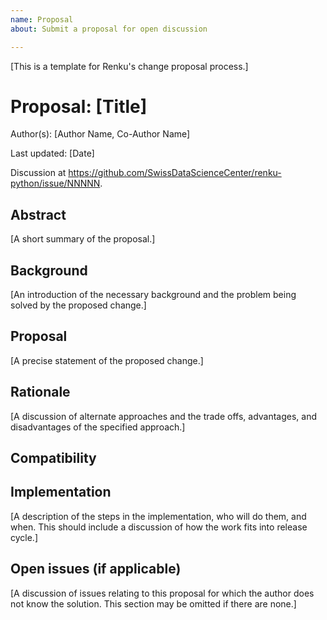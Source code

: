 ```yaml
---
name: Proposal
about: Submit a proposal for open discussion

---
```


<!-- Note: for support questions, please use our discourse (https://renku.discourse.group/) -->

[This is a template for Renku's change proposal process.]

# Proposal: [Title]

Author(s): [Author Name, Co-Author Name]

Last updated: [Date]

Discussion at https://github.com/SwissDataScienceCenter/renku-python/issue/NNNNN.

## Abstract

[A short summary of the proposal.]

## Background

[An introduction of the necessary background and the problem being solved by the proposed change.]

## Proposal

[A precise statement of the proposed change.]

## Rationale

[A discussion of alternate approaches and the trade offs, advantages, and disadvantages of the specified approach.]

## Compatibility

## Implementation

[A description of the steps in the implementation, who will do them, and when.
This should include a discussion of how the work fits into release cycle.]

## Open issues (if applicable)

[A discussion of issues relating to this proposal for which the author does not
know the solution. This section may be omitted if there are none.]
